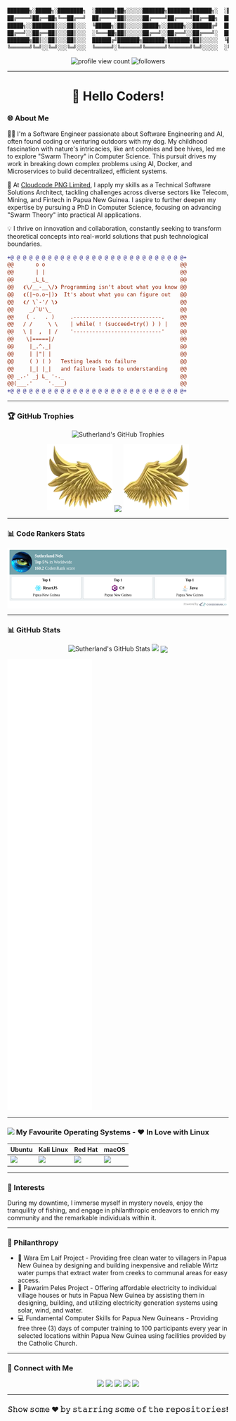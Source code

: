 ```diff

███████╗░█████╗░████████╗  ░██████╗██╗░░░░░███████╗███████╗██████╗░  ░█████╗░░█████╗░██████╗░███████╗
██╔════╝██╔══██╗╚══██╔══╝  ██╔════╝██║░░░░░██╔════╝██╔════╝██╔══██╗  ██╔══██╗██╔══██╗██╔══██╗██╔════╝
█████╗░░███████║░░░██║░░░  ╚█████╗░██║░░░░░█████╗░░█████╗░░██████╔╝  ██║░░╚═╝██║░░██║██║░░██║█████╗░░
██╔══╝░░██╔══██║░░░██║░░░  ░╚═══██╗██║░░░░░██╔══╝░░██╔══╝░░██╔═══╝░  ██║░░██╗██║░░██║██║░░██║██╔══╝░░
███████╗██║░░██║░░░██║░░░  ██████╔╝███████╗███████╗███████╗██║░░░░░  ╚█████╔╝╚█████╔╝██████╔╝███████╗
╚══════╝╚═╝░░╚═╝░░░╚═╝░░░  ╚═════╝░╚══════╝╚══════╝╚══════╝╚═╝░░░░░  ░╚════╝░░╚════╝░╚═════╝░╚══════╝
```
<p align="center">
  <img src="https://komarev.com/ghpvc/?username=sutherlandnele&style=flat-square&color=blue" alt="profile view count"/>
  <img src="https://img.shields.io/github/followers/sutherlandnele?label=Followers&style=social" alt="followers"/>
</p>

---

<h1 align="center">👋 Hello Coders!</h1>

### 🌐 About Me

👨‍💻 I'm a Software Engineer passionate about Software Engineering and AI, often found coding or venturing outdoors with my dog. My childhood fascination with nature's intricacies, like ant colonies and bee hives, led me to explore "Swarm Theory" in Computer Science. This pursuit drives my work in breaking down complex problems using AI, Docker, and Microservices to build decentralized, efficient systems.

🚀 At <a href="https://www.cloudcode.com.pg" target="_blank">Cloudcode PNG Limited</a>, I apply my skills as a Technical Software Solutions Architect, tackling challenges across diverse sectors like Telecom, Mining, and Fintech in Papua New Guinea. I aspire to further deepen my expertise by pursuing a PhD in Computer Science, focusing on advancing "Swarm Theory" into practical AI applications.

💡 I thrive on innovation and collaboration, constantly seeking to transform theoretical concepts into real-world solutions that push technological boundaries.

```diff
+@ @ @ @ @ @ @ @ @ @ @ @ @ @ @ @ @ @ @ @ @ @ @ @ @ @ @ @+
@@       o o                                           @@
@@       | |                                           @@
@@      _L_L_                                          @@
@@   ❮\/__-__\/❯ Programming isn't about what you know @@
@@   ❮(|~o.o~|)❯  It's about what you can figure out   @@
@@   ❮/ \`-'/ \❯                                       @@
@@     _/`U'\_                                         @@
@@    ( .   . )     .----------------------------.     @@
@@   / /     \ \    | while( ! (succeed=try() ) ) |    @@
@@   \ |  ,  | /    '----------------------------'     @@
@@    \|=====|/                                        @@
@@     |_.^._|                                         @@
@@     | |"| |                                         @@
@@     ( ) ( )   Testing leads to failure              @@
@@     |_| |_|   and failure leads to understanding    @@
@@ _.-' _j L_ '-._                                     @@
@@(___.'     '.___)                                    @@
+@ @ @ @ @ @ @ @ @ @ @ @ @ @ @ @ @ @ @ @ @ @ @ @ @ @ @ @+
```

---
### 🏆 GitHub Trophies

<p align="center">
  <img src="https://github-profile-trophy.vercel.app/?username=sutherlandnele&column=10&margin-w=15&margin-h=15&no-bg=true&no-frame=true&theme=juicyfresh" alt="Sutherland's GitHub Trophies"/>
</p>

<p align="center">
  <img height="150" width="150" src="WEBP/left.webp"/>
  <img align="center" src="https://github-readme-streak-stats.herokuapp.com/?user=sutherlandnele&theme=dark&hide_border=true"/>
  <img height="150" width="150" src="WEBP/right.webp"/>
</p>

---

### 📊 Code Rankers Stats

<p align="center">
  <img align="center" src="./codersrank-widget.png"/>
</p>

---

### 📊 GitHub Stats

<p align="center">
  <img src="https://github-readme-stats.vercel.app/api?username=sutherlandnele&show_icons=true&theme=algolia" alt="Sutherland's GitHub Stats"/>
 <img height="195px" src="https://github-readme-stats.vercel.app/api/top-langs/?username=sutherlandnele&text_color=FFFFFF&bg_color=000000&title_color=94b4a4&layout=compact&langs_count=15&hide_border=true" />
 <!--<img align="center" height="195px" src="https://gists-readme.yizack.com/api?user=sutherlandnele" />-->
   <img align="center" src="https://github-readme-activity-graph.vercel.app/graph?username=sutherlandnele&theme=react-dark&hide_border=true&area=true" />
</p>

![GitHub Metrics](./github-metrics.svg)

---

### <img src="https://upload.wikimedia.org/wikipedia/commons/a/af/Tux.png" width="50px"> My Favourite Operating Systems - ❤️ In Love with Linux

| Ubuntu | Kali Linux | Red Hat | macOS |
|--------|------------|---------|-------|
| <img src="https://assets.ubuntu.com/v1/29985a98-ubuntu-logo32.png" width="100px"> | <img src="https://cdn.kali.org/kali-logo.svg" width="100px"> | <img src="https://www.redhat.com/cms/managed-files/styles/wysiwyg_full_width/s3/Logo-RedHat-A-Color-RGB.png?itok=e3bXzWgM" width="100px"> | <img src="https://pinpointlabs.com/wp-content/uploads/2019/01/MACOS-LOGO.png" width="100px"> |



--- 

### 🎣 Interests

During my downtime, I immerse myself in mystery novels, enjoy the tranquility of fishing, and engage in philanthropic endeavors to enrich my community and the remarkable individuals within it.

---

### 🚀 Philanthropy

* 🚰 Wara Em Laif Project - Providing free clean water to villagers in Papua New Guinea by designing and building inexpensive and reliable Wirtz water pumps that extract water from creeks to communal areas for easy access.
* 🔌 Pawarim Peles Project - Offering affordable electricity to individual village houses or huts in Papua New Guinea by assisting them in designing, building, and utilizing electricity generation systems using solar, wind, and water.
* 💻 Fundamental Computer Skills for Papua New Guineans - Providing free three (3) days of computer training to 100 participants every year in selected locations within Papua New Guinea using facilities provided by the Catholic Church.

---

### 🤝 Connect with Me

<p align="center">
  <a href="https://www.linkedin.com/in/suthzy/" target="_blank"><img src="https://img.shields.io/badge/-LinkedIn-%230077B5?style=flat&logo=LinkedIn&logoColor=white"/></a>
  <a href="https://twitter.com/suthzy" target="_blank"><img src="https://img.shields.io/twitter/follow/suthzy?label=Follow&style=social" /></a>
  <!--<a href="https://g.dev/suthzy" target="_blank"><img src="https://img.shields.io/badge/-Google_Developer-%234285F4?style=flat&logo=Google&logoColor=white" /></a>-->
  <a href="https://www.youtube.com/channel/UCTwEHtse7yzRgVm4HZRIbT" target="_blank"><img src="https://img.shields.io/badge/-YouTube-%23FF0000?style=flat&logo=YouTube&logoColor=white"/></a>
  <a href="https://www.facebook.com/cloudcodepng" target="_blank"><img src="https://img.shields.io/badge/-Facebook-%231877F2?style=flat&logo=Facebook&logoColor=white"/></a>
  <a href="https://wa.me/+67579264133" target="_blank"><img src="https://img.shields.io/badge/-WhatsApp-%2325D366?style=flat&logo=WhatsApp&logoColor=white"/></a>

</p>

---

<div align="center">

### 𝚂𝚑𝚘𝚠 𝚜𝚘𝚖𝚎 ❤️ 𝚋𝚢 𝚜𝚝𝚊𝚛𝚛𝚒𝚗𝚐 𝚜𝚘𝚖𝚎 𝚘𝚏 𝚝𝚑𝚎 𝚛𝚎𝚙𝚘𝚜𝚒𝚝𝚘𝚛𝚒𝚎𝚜!

</div>

